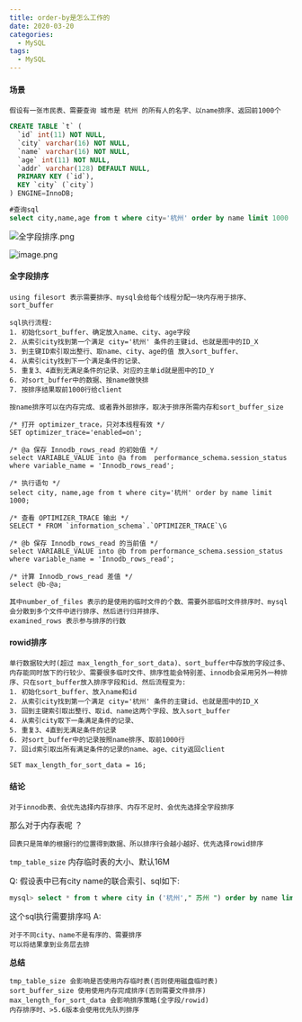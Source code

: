 ```yaml
---
title: order-by是怎么工作的
date: 2020-03-20
categories:
  - MySQL
tags:
  - MySQL
---
```

#### 场景
```
假设有一张市民表、需要查询 城市是 杭州 的所有人的名字、以name排序、返回前1000个
```
```sql
CREATE TABLE `t` (
  `id` int(11) NOT NULL,
  `city` varchar(16) NOT NULL,
  `name` varchar(16) NOT NULL,
  `age` int(11) NOT NULL,
  `addr` varchar(128) DEFAULT NULL,
  PRIMARY KEY (`id`),
  KEY `city` (`city`)
) ENGINE=InnoDB;

#查询sql
select city,name,age from t where city='杭州' order by name limit 1000  ;
```

![全字段排序.png](https://upload-images.jianshu.io/upload_images/14027542-c6445f922b6b14ea.png?imageMogr2/auto-orient/strip%7CimageView2/2/w/1240)

![image.png](https://upload-images.jianshu.io/upload_images/14027542-ad05011df1ab8624.png?imageMogr2/auto-orient/strip%7CimageView2/2/w/1240)


#### 全字段排序
```
using filesort 表示需要排序、mysql会给每个线程分配一块内存用于排序、sort_buffer

sql执行流程:
1. 初始化sort_buffer、确定放入name、city、age字段
2. 从索引city找到第一个满足 city='杭州' 条件的主键id、也就是图中的ID_X
3. 到主键ID索引取出整行、取name、city、age的值 放入sort_buffer、
4. 从索引city找到下一个满足条件的记录、
5. 重复3、4直到无满足条件的记录、对应的主单id就是图中的ID_Y
6. 对sort_buffer中的数据、按name做快排
7. 按排序结果取前1000行给client

按name排序可以在内存完成、或者靠外部排序，取决于排序所需内存和sort_buffer_size
```

```
/* 打开 optimizer_trace，只对本线程有效 */
SET optimizer_trace='enabled=on'; 

/* @a 保存 Innodb_rows_read 的初始值 */
select VARIABLE_VALUE into @a from  performance_schema.session_status where variable_name = 'Innodb_rows_read';

/* 执行语句 */
select city, name,age from t where city='杭州' order by name limit 1000; 

/* 查看 OPTIMIZER_TRACE 输出 */
SELECT * FROM `information_schema`.`OPTIMIZER_TRACE`\G

/* @b 保存 Innodb_rows_read 的当前值 */
select VARIABLE_VALUE into @b from performance_schema.session_status where variable_name = 'Innodb_rows_read';

/* 计算 Innodb_rows_read 差值 */
select @b-@a;

其中number_of_files 表示的是使用的临时文件的个数、需要外部临时文件排序时、mysql会分散到多个文件中进行排序、然后进行归并排序、
examined_rows 表示参与排序的行数
```

#### rowid排序
```
单行数据较大时(超过 max_length_for_sort_data)、sort_buffer中存放的字段过多、内存能同时放下的行较少、需要很多临时文件、排序性能会特别差、innodb会采用另外一种排序、只在sort_buffer放入排序字段和id、然后流程变为:
1. 初始化sort_buffer、放入name和id
2. 从索引city找到第一个满足 city='杭州' 条件的主键id、也就是图中的ID_X
3. 回到主键索引取出整行、取id、name这两个字段、放入sort_buffer
4. 从索引city取下一条满足条件的记录、
5. 重复3、4直到无满足条件的记录
6. 对sort_buffer中的记录按照name排序、取前1000行
7. 回id索引取出所有满足条件的记录的name、age、city返回client

SET max_length_for_sort_data = 16;

```

#### 结论
```
对于innodb表、会优先选择内存排序、内存不足时、会优先选择全字段排序
```

那么对于内存表呢 ？
```
回表只是简单的根据行的位置得到数据、所以排序行会越小越好、优先选择rowid排序
```

`tmp_table_size` 内存临时表的大小、默认16M


Q: 假设表中已有city name的联合索引、sql如下: 
```sql
mysql> select * from t where city in ('杭州'," 苏州 ") order by name limit 100;
```
这个sql执行需要排序吗
A: 
```
对于不同city、name不是有序的、需要排序
可以将结果拿到业务层去排  
```

**总结**
```
tmp_table_size 会影响是否使用内存临时表(否则使用磁盘临时表)
sort_buffer_size 使用使用内存完成排序(否则需要文件排序)
max_length_for_sort_data 会影响排序策略(全字段/rowid)
内存排序时、>5.6版本会使用优先队列排序
```
